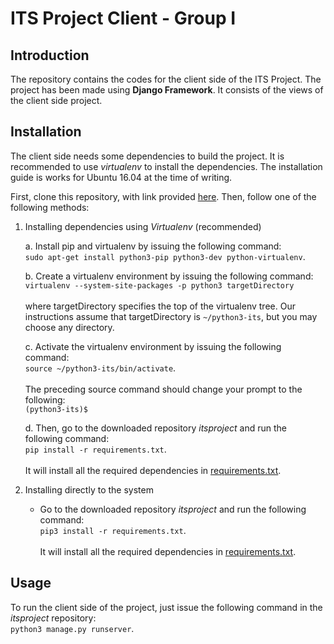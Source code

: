 # ITS Project Client - Group I

## Introduction

The repository contains the codes for the client side of the ITS Project. The project has been made using **Django Framework**. It consists of the views of the client side project. 

## Installation

The client side needs some dependencies to build the project. It is recommended to use _virtualenv_ to install the dependencies. The installation guide is works for Ubuntu 16.04 at the time of writing.

First, clone this repository, with link provided [here](https://github.com/radonys/itsproject.git). Then, follow one of the following methods:

1. Installing dependencies using _Virtualenv_ (recommended)

    a. Install pip and virtualenv by issuing the following command: <br>
        ```sudo apt-get install python3-pip python3-dev python-virtualenv```.
    
    b. Create a virtualenv environment by issuing the following command: <br>
          ```virtualenv --system-site-packages -p python3 targetDirectory``` <br> <br> where targetDirectory specifies the top of the virtualenv tree. Our instructions assume that targetDirectory is ```~/python3-its```, but you may choose any directory.
          
    c. Activate the virtualenv environment by issuing the following command: <br>
          ```source ~/python3-its/bin/activate```. <br><br> The preceding source command should change your prompt to the following:<br>
          ```(python3-its)$ ```
          
    d. Then, go to the downloaded repository _itsproject_ and run the following command: <br>
        ```pip install -r requirements.txt```. <br><br> It will install all the required dependencies in [requirements.txt](https://github.com/radonys/itsproject/blob/master/requirements.txt).
  
2. Installing directly to the system
    
    - Go to the downloaded repository _itsproject_ and run the following command: <br>
        ```pip3 install -r requirements.txt```. <br><br> It will install all the required dependencies in [requirements.txt](https://github.com/radonys/itsproject/blob/master/requirements.txt).
        
## Usage

To run the client side of the project, just issue the following command in the _itsproject_ repository:<br>
```python3 manage.py runserver```.
